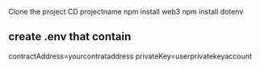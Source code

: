 Clone the project
CD projectname
npm install web3
npm install dotenv
## create .env that contain
contractAddress=yourcontrataddress
privateKey=userprivatekeyaccount